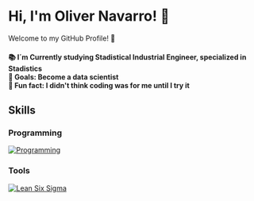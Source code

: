 # Hi, I'm Oliver Navarro! 👋

Welcome to my GitHub Profile! 🌟

<h4 align="left">📚 I´m Currently studying Stadistical Industrial Engineer, specialized in Stadistics <br>🎯 Goals: Become a data scientist <br>🎲 Fun fact: I didn't think coding was for me until I try it 

## Skills

### Programming
[![Programming](https://skillicons.dev/icons?i=r)](https://skillicons.dev)


### Tools
[![Lean Six Sigma](https://img.icons8.com/ios-filled/50/000000/process.png)](https://www.sixsigmadaily.com)





